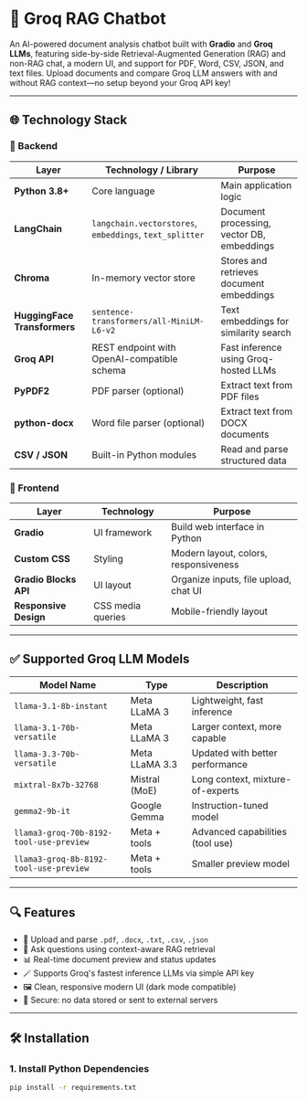 # 🚀 Groq RAG Chatbot 

An AI-powered document analysis chatbot built with **Gradio** and **Groq LLMs**, featuring side-by-side Retrieval-Augmented Generation (RAG) and non-RAG chat, a modern UI, and support for PDF, Word, CSV, JSON, and text files. Upload documents and compare Groq LLM answers with and without RAG context—no setup beyond your Groq API key!

---

## 🌐 Technology Stack

### 🧠 Backend

| Layer           | Technology / Library                          | Purpose                                      |
|-----------------|------------------------------------------------|----------------------------------------------|
| **Python 3.8+** | Core language                                 | Main application logic                       |
| **LangChain**   | `langchain.vectorstores`, `embeddings`, `text_splitter` | Document processing, vector DB, embeddings   |
| **Chroma**      | In-memory vector store                        | Stores and retrieves document embeddings     |
| **HuggingFace Transformers** | `sentence-transformers/all-MiniLM-L6-v2` | Text embeddings for similarity search        |
| **Groq API**    | REST endpoint with OpenAI-compatible schema   | Fast inference using Groq-hosted LLMs        |
| **PyPDF2**      | PDF parser (optional)                         | Extract text from PDF files                  |
| **python-docx** | Word file parser (optional)                   | Extract text from DOCX documents             |
| **CSV / JSON**  | Built-in Python modules                       | Read and parse structured data               |

### 🎨 Frontend

| Layer         | Technology         | Purpose                                 |
|---------------|--------------------|------------------------------------------|
| **Gradio**     | UI framework       | Build web interface in Python            |
| **Custom CSS** | Styling            | Modern layout, colors, responsiveness    |
| **Gradio Blocks API** | UI layout  | Organize inputs, file upload, chat UI    |
| **Responsive Design** | CSS media queries | Mobile-friendly layout               |

---

## ✅ Supported Groq LLM Models

| Model Name                                  | Type            | Description                          |
|---------------------------------------------|------------------|--------------------------------------|
| `llama-3.1-8b-instant`                      | Meta LLaMA 3     | Lightweight, fast inference          |
| `llama-3.1-70b-versatile`                  | Meta LLaMA 3     | Larger context, more capable         |
| `llama-3.3-70b-versatile`                  | Meta LLaMA 3.3   | Updated with better performance      |
| `mixtral-8x7b-32768`                       | Mistral (MoE)    | Long context, mixture-of-experts     |
| `gemma2-9b-it`                             | Google Gemma     | Instruction-tuned model              |
| `llama3-groq-70b-8192-tool-use-preview`    | Meta + tools     | Advanced capabilities (tool use)     |
| `llama3-groq-8b-8192-tool-use-preview`     | Meta + tools     | Smaller preview model                |

---

## 🔍 Features

- 📂 Upload and parse `.pdf`, `.docx`, `.txt`, `.csv`, `.json`
- 🧠 Ask questions using context-aware RAG retrieval
- 📊 Real-time document preview and status updates
- 🪄 Supports Groq's fastest inference LLMs via simple API key
- 🖼 Clean, responsive modern UI (dark mode compatible)
- 🔐 Secure: no data stored or sent to external servers

---

## 🛠 Installation

### 1. Install Python Dependencies

```bash
pip install -r requirements.txt

